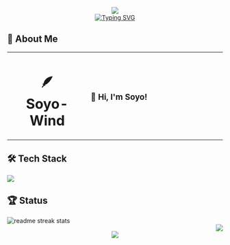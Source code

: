 <div align="center">
  <img src="https://capsule-render.vercel.app/api?type=waving&color=gradient&customColorList=0,2,2,5,30&height=150&section=header&animation=twinkling" />
</div>

<div align="center">
  <a href="https://git.io/typing-svg"><img src="https://readme-typing-svg.herokuapp.com?font=Fira+Code&repeat=false&pause=1000&color=02E6B6&center=true&vCenter=true&width=435&lines=Hey+there!+I'm+Soyo+!+%F0%9F%AA%B6" alt="Typing SVG" /></a>
</div>


## 🌟 **About Me**

<div align="center">

<table>
<tr>
<td width="200" align="center">
<h1>🪶
<br><strong>Soyo-Wind</strong>
</h1>
<td width="400" align="left">

### 👋 **Hi, I'm Soyo!**
</td>
</tr>
</table>
</div>
  
  ## 🛠️ **Tech Stack**
<img src="https://skillicons.dev/icons?i=vscode,git,github,arch,emacs,linux,raspberrypi,windows,cs,arduino,fortran,html,css,unity,svg" />

## 🏆 **Status**
<div align="left">
  <img src="https://github-readme-streak-stats.herokuapp.com/?user=Soyo-Wind&theme=transparent&border_radius=10&starting_year=2023" alt="readme streak stats" />
</div>

<div align="right">
  <img src="https://github-readme-stats.vercel.app/api?username=Soyo-Wind&show_icons=true&theme=radical" />
</div>
<div align="center">
  <img src="https://capsule-render.vercel.app/api?type=waving&color=gradient&customColorList=0,2,2,5,30&height=120&section=footer&animation=twinkling" />
</div>
</div>
